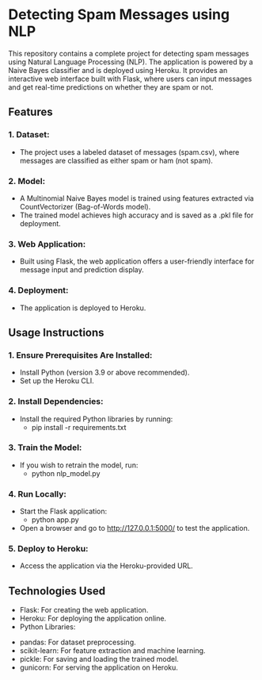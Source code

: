 # Detecting Spam Messages using NLP
This repository contains a complete project for detecting spam messages using Natural Language Processing (NLP). The application is powered by a Naive Bayes classifier and is deployed using Heroku. It provides an interactive web interface built with Flask, where users can input messages and get real-time predictions on whether they are spam or not.

## Features
### 1. Dataset:
* The project uses a labeled dataset of messages (spam.csv), where messages are classified as either spam or ham (not spam).
### 2. Model:
* A Multinomial Naive Bayes model is trained using features extracted via CountVectorizer (Bag-of-Words model).
* The trained model achieves high accuracy and is saved as a .pkl file for deployment.
### 3. Web Application:
* Built using Flask, the web application offers a user-friendly interface for message input and prediction display.
### 4. Deployment:
* The application is deployed to Heroku.

## Usage Instructions
### 1. Ensure Prerequisites Are Installed:
* Install Python (version 3.9 or above recommended).
* Set up the Heroku CLI.
### 2. Install Dependencies:
* Install the required Python libraries by running:
  - pip install -r requirements.txt
### 3. Train the Model:
* If you wish to retrain the model, run:
  - python nlp_model.py
### 4. Run Locally:
* Start the Flask application:
  - python app.py
* Open a browser and go to http://127.0.0.1:5000/ to test the application.
### 5. Deploy to Heroku:
* Access the application via the Heroku-provided URL.
  
## Technologies Used
* Flask: For creating the web application.
* Heroku: For deploying the application online.
* Python Libraries:
 - pandas: For dataset preprocessing.
 - scikit-learn: For feature extraction and machine learning.
 - pickle: For saving and loading the trained model.
 - gunicorn: For serving the application on Heroku.
